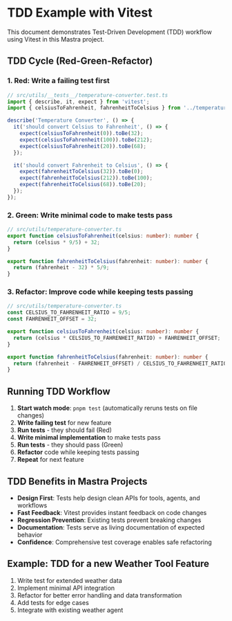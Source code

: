 # TDD Example with Vitest

This document demonstrates Test-Driven Development (TDD) workflow using Vitest in this Mastra project.

## TDD Cycle (Red-Green-Refactor)

### 1. Red: Write a failing test first

```typescript
// src/utils/__tests__/temperature-converter.test.ts
import { describe, it, expect } from 'vitest';
import { celsiusToFahrenheit, fahrenheitToCelsius } from '../temperature-converter';

describe('Temperature Converter', () => {
  it('should convert Celsius to Fahrenheit', () => {
    expect(celsiusToFahrenheit(0)).toBe(32);
    expect(celsiusToFahrenheit(100)).toBe(212);
    expect(celsiusToFahrenheit(20)).toBe(68);
  });

  it('should convert Fahrenheit to Celsius', () => {
    expect(fahrenheitToCelsius(32)).toBe(0);
    expect(fahrenheitToCelsius(212)).toBe(100);
    expect(fahrenheitToCelsius(68)).toBe(20);
  });
});
```

### 2. Green: Write minimal code to make tests pass

```typescript
// src/utils/temperature-converter.ts
export function celsiusToFahrenheit(celsius: number): number {
  return (celsius * 9/5) + 32;
}

export function fahrenheitToCelsius(fahrenheit: number): number {
  return (fahrenheit - 32) * 5/9;
}
```

### 3. Refactor: Improve code while keeping tests passing

```typescript
// src/utils/temperature-converter.ts
const CELSIUS_TO_FAHRENHEIT_RATIO = 9/5;
const FAHRENHEIT_OFFSET = 32;

export function celsiusToFahrenheit(celsius: number): number {
  return (celsius * CELSIUS_TO_FAHRENHEIT_RATIO) + FAHRENHEIT_OFFSET;
}

export function fahrenheitToCelsius(fahrenheit: number): number {
  return (fahrenheit - FAHRENHEIT_OFFSET) / CELSIUS_TO_FAHRENHEIT_RATIO;
}
```

## Running TDD Workflow

1. **Start watch mode**: `pnpm test` (automatically reruns tests on file changes)
2. **Write failing test** for new feature
3. **Run tests** - they should fail (Red)
4. **Write minimal implementation** to make tests pass
5. **Run tests** - they should pass (Green)
6. **Refactor** code while keeping tests passing
7. **Repeat** for next feature

## TDD Benefits in Mastra Projects

- **Design First**: Tests help design clean APIs for tools, agents, and workflows
- **Fast Feedback**: Vitest provides instant feedback on code changes
- **Regression Prevention**: Existing tests prevent breaking changes
- **Documentation**: Tests serve as living documentation of expected behavior
- **Confidence**: Comprehensive test coverage enables safe refactoring

## Example: TDD for a new Weather Tool Feature

1. Write test for extended weather data
2. Implement minimal API integration
3. Refactor for better error handling and data transformation
4. Add tests for edge cases
5. Integrate with existing weather agent